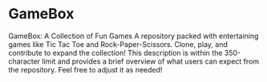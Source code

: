 # GameBox
GameBox: A Collection of Fun Games A repository packed with entertaining games like Tic Tac Toe and Rock-Paper-Scissors. Clone, play, and contribute to expand the collection!  This description is within the 350-character limit and provides a brief overview of what users can expect from the repository. Feel free to adjust it as needed!
